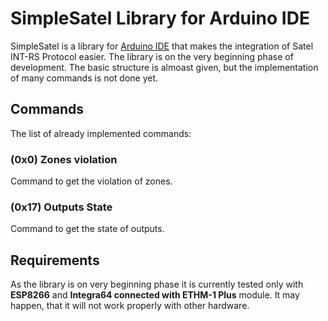 # SimpleSatel Library for Arduino IDE

SimpleSatel is a library for [Arduino IDE](https://www.arduino.cc/en/software) that makes the integration of Satel INT-RS Protocol easier. 
The library is on the very beginning phase of development. The basic structure is almoast given, but the implementation of many commands is not done yet.

## Commands
The list of already implemented commands:

### (0x0) Zones violation
Command to get the violation of zones.

### (0x17) Outputs State
Command to get the state of outputs.

## Requirements
As the library is on very beginning phase it is currently tested only with **ESP8266** and **Integra64 connected with ETHM-1 Plus** module. It may happen, that it will not work properly with other hardware.

